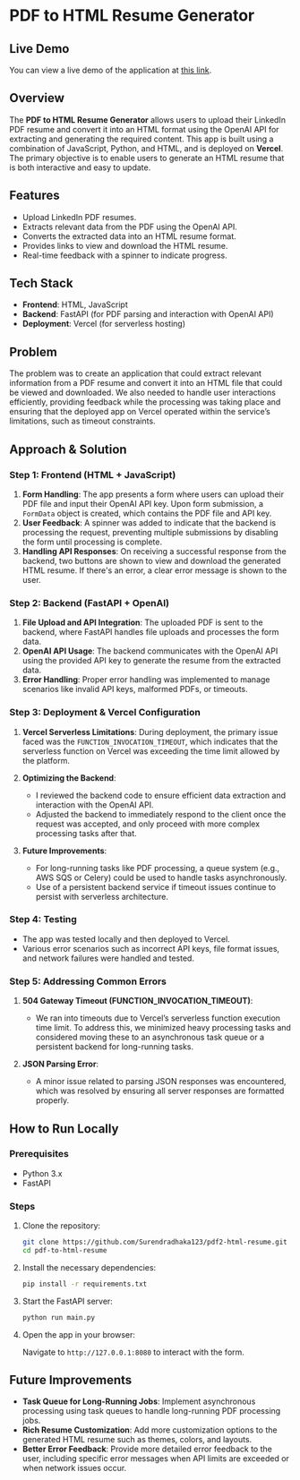 # PDF to HTML Resume Generator

## Live Demo

You can view a live demo of the application at [this link](https://pdf2-html-resume.vercel.app/).

## Overview

The **PDF to HTML Resume Generator** allows users to upload their LinkedIn PDF resume and convert it into an HTML format using the OpenAI API for extracting and generating the required content. This app is built using a combination of JavaScript, Python, and HTML, and is deployed on **Vercel**. The primary objective is to enable users to generate an HTML resume that is both interactive and easy to update.

## Features

- Upload LinkedIn PDF resumes.
- Extracts relevant data from the PDF using the OpenAI API.
- Converts the extracted data into an HTML resume format.
- Provides links to view and download the HTML resume.
- Real-time feedback with a spinner to indicate progress.
  
## Tech Stack

- **Frontend**: HTML, JavaScript
- **Backend**: FastAPI (for PDF parsing and interaction with OpenAI API)
- **Deployment**: Vercel (for serverless hosting)

## Problem

The problem was to create an application that could extract relevant information from a PDF resume and convert it into an HTML file that could be viewed and downloaded. We also needed to handle user interactions efficiently, providing feedback while the processing was taking place and ensuring that the deployed app on Vercel operated within the service’s limitations, such as timeout constraints.

## Approach & Solution

### Step 1: Frontend (HTML + JavaScript)

1. **Form Handling**: The app presents a form where users can upload their PDF file and input their OpenAI API key. Upon form submission, a `FormData` object is created, which contains the PDF file and API key.
2. **User Feedback**: A spinner was added to indicate that the backend is processing the request, preventing multiple submissions by disabling the form until processing is complete.
3. **Handling API Responses**: On receiving a successful response from the backend, two buttons are shown to view and download the generated HTML resume. If there's an error, a clear error message is shown to the user.

### Step 2: Backend (FastAPI + OpenAI)

1. **File Upload and API Integration**: The uploaded PDF is sent to the backend, where FastAPI handles file uploads and processes the form data.
2. **OpenAI API Usage**: The backend communicates with the OpenAI API using the provided API key to generate the resume from the extracted data.
3. **Error Handling**: Proper error handling was implemented to manage scenarios like invalid API keys, malformed PDFs, or timeouts.

### Step 3: Deployment & Vercel Configuration

1. **Vercel Serverless Limitations**: During deployment, the primary issue faced was the `FUNCTION_INVOCATION_TIMEOUT`, which indicates that the serverless function on Vercel was exceeding the time limit allowed by the platform.
   
2. **Optimizing the Backend**:
   - I reviewed the backend code to ensure efficient data extraction and interaction with the OpenAI API.
   - Adjusted the backend to immediately respond to the client once the request was accepted, and only proceed with more complex processing tasks after that.

3. **Future Improvements**:
   - For long-running tasks like PDF processing, a queue system (e.g., AWS SQS or Celery) could be used to handle tasks asynchronously.
   - Use of a persistent backend service if timeout issues continue to persist with serverless architecture.

### Step 4: Testing

- The app was tested locally and then deployed to Vercel.
- Various error scenarios such as incorrect API keys, file format issues, and network failures were handled and tested.

### Step 5: Addressing Common Errors

1. **504 Gateway Timeout (FUNCTION_INVOCATION_TIMEOUT)**:
   - We ran into timeouts due to Vercel’s serverless function execution time limit. To address this, we minimized heavy processing tasks and considered moving these to an asynchronous task queue or a persistent backend for long-running tasks.

2. **JSON Parsing Error**:
   - A minor issue related to parsing JSON responses was encountered, which was resolved by ensuring all server responses are formatted properly.

## How to Run Locally

### Prerequisites

- Python 3.x
- FastAPI

### Steps

1. Clone the repository:

   ```bash
   git clone https://github.com/Surendradhaka123/pdf2-html-resume.git
   cd pdf-to-html-resume
   ```

2. Install the necessary dependencies:

   ```bash
   pip install -r requirements.txt
   ```

3. Start the FastAPI server:

   ```bash
   python run main.py
   ```

4. Open the app in your browser:

   Navigate to `http://127.0.0.1:8080` to interact with the form.


## Future Improvements

- **Task Queue for Long-Running Jobs**: Implement asynchronous processing using task queues to handle long-running PDF processing jobs.
- **Rich Resume Customization**: Add more customization options to the generated HTML resume such as themes, colors, and layouts.
- **Better Error Feedback**: Provide more detailed error feedback to the user, including specific error messages when API limits are exceeded or when network issues occur.
